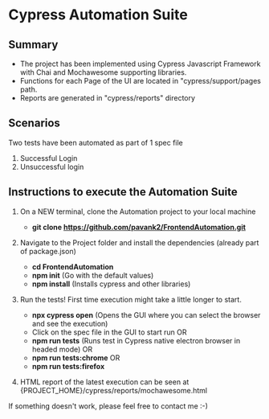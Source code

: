 # Cypress Automation Suite

## Summary

- The project has been implemented using Cypress Javascript Framework with Chai and Mochawesome supporting libraries.
- Functions for each Page of the UI are located in "cypress/support/pages path.
- Reports are generated in "cypress/reports" directory
 


## Scenarios

Two tests have been automated as part of 1 spec file  
1) Successful Login  
2) Unsuccessful login


## Instructions to execute the Automation Suite

1. On a NEW terminal, clone the Automation project to your local machine

   - **git clone https://github.com/pavank2/FrontendAutomation.git**

2. Navigate to the Project folder and install the dependencies (already part of package.json)

   - **cd FrontendAutomation**
   - **npm init** (Go with the default values)
   - **npm install** (Installs cypress and other libraries)

3. Run the tests! First time execution might take a little longer to start.

   - **npx cypress open** (Opens the GUI where you can select the browser and see the execution)
   - Click on the spec file in the GUI to start run
    OR
   - **npm run tests** (Runs test in Cypress native electron browser in headed mode)
   OR
   - **npm run tests:chrome**
   OR
    - **npm run tests:firefox**
    
4. HTML report of the latest execution can be seen at {PROJECT_HOME}/cypress/reports/mochawesome.html

If something doesn't work, please feel free to contact me :-)
